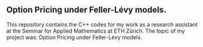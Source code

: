 ## Option Pricing under Feller-Lévy models. 

This repository contains the C++ codes for my work as a research assistant at the Seminar for Applied Mathematics at ETH Zürich. 
The topic of my project was: Option Pricing under Feller-Lévy models. 
